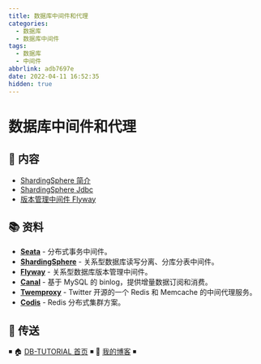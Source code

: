 ```yaml
---
title: 数据库中间件和代理
categories:
  - 数据库
  - 数据库中间件
tags:
  - 数据库
  - 中间件
abbrlink: adb7697e
date: 2022-04-11 16:52:35
hidden: true
---
```


# 数据库中间件和代理

## 📖 内容

- [ShardingSphere 简介](01.Shardingsphere/01.ShardingSphere简介.md)
- [ShardingSphere Jdbc](01.Shardingsphere/02.ShardingSphereJdbc.md)
- [版本管理中间件 Flyway](02.Flyway.md)

## 📚 资料

- [**Seata**](https://github.com/seata/seata) - 分布式事务中间件。
- [**ShardingSphere**](https://github.com/apache/shardingsphere) - 关系型数据库读写分离、分库分表中间件。
- [**Flyway**](https://github.com/flyway/flyway) - 关系型数据库版本管理中间件。
- [**Canal**](https://github.com/alibaba/canal) - 基于 MySQL 的 binlog，提供增量数据订阅和消费。
- [**Twemproxy**](https://github.com/twitter/twemproxy) - Twitter 开源的一个 Redis 和 Memcache 的中间代理服务。
- [**Codis**](https://github.com/CodisLabs/codis) - Redis 分布式集群方案。

## 🚪 传送

◾ 🏠 [DB-TUTORIAL 首页](https://github.com/dunwu/db-tutorial) ◾ 🎯 [我的博客](https://github.com/dunwu/blog) ◾
